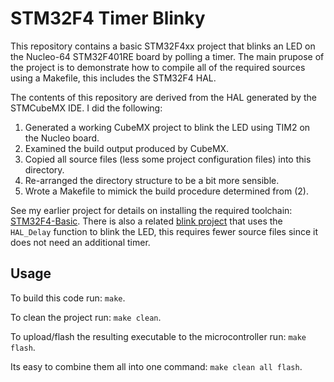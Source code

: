 # STM32F4 Timer Blinky

This repository contains a basic STM32F4xx project that blinks an LED on the Nucleo-64 STM32F401RE board by polling a timer. The main prupose of the project is to demonstrate how to compile all of the required sources using a Makefile, this includes the STM32F4 HAL.

The contents of this repository are derived from the HAL generated by the STMCubeMX IDE. I did the following:

1. Generated a working CubeMX project to blink the LED using TIM2 on the Nucleo board.
2. Examined the build output produced by CubeMX.
3. Copied all source files (less some project configuration files) into this directory.
4. Re-arranged the directory structure to be a bit more sensible.
5. Wrote a Makefile to mimick the build procedure determined from (2).

See my earlier project for details on installing the required toolchain: [STM32F4-Basic](https://github.com/sdiemert/stm32f4-basic). There is also a related [blink project](https://github.com/sdiemert/stm32f4-blink) that uses the `HAL_Delay` function to blink the LED, this requires fewer source files since it does not need an additional timer.

## Usage

To build this code run: `make`.

To clean the project run: `make clean`.

To upload/flash the resulting executable to the microcontroller run: `make flash`. 

Its easy to combine them all into one command: `make clean all flash`.
